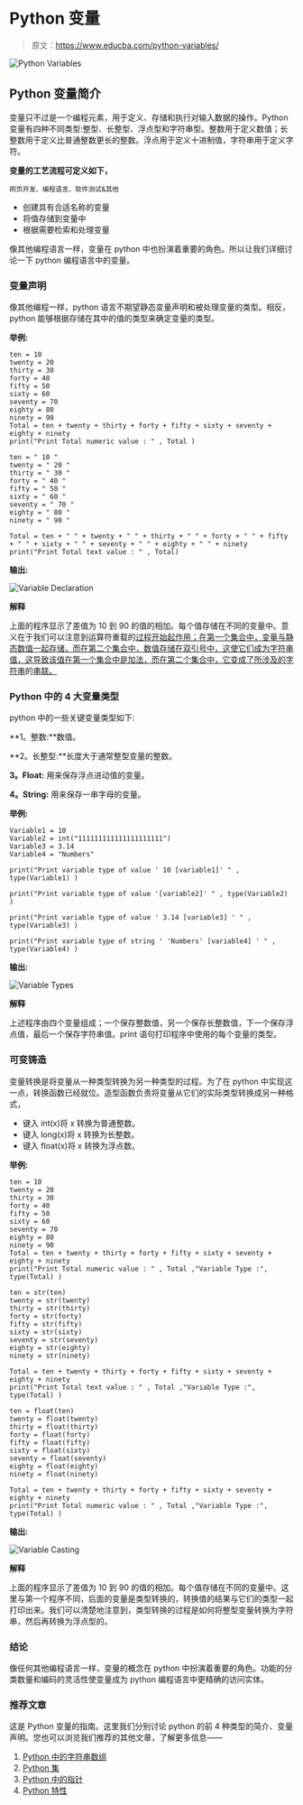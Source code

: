 # Python 变量

> 原文：<https://www.educba.com/python-variables/>

![Python Variables  ](img/2bd3cb57cacf279743b47e46f4f80824.png)



## Python 变量简介

变量只不过是一个编程元素，用于定义、存储和执行对输入数据的操作。Python 变量有四种不同类型:整型、长整型、浮点型和字符串型。整数用于定义数值；长整数用于定义比普通整数更长的整数。浮点用于定义十进制值，字符串用于定义字符。

**变量的工艺流程可定义如下，**

<small>网页开发、编程语言、软件测试&其他</small>

*   创建具有合适名称的变量
*   将值存储到变量中
*   根据需要检索和处理变量

像其他编程语言一样，变量在 python 中也扮演着重要的角色。所以让我们详细讨论一下 python 编程语言中的变量。

### 变量声明

像其他编程一样，python 语言不期望静态变量声明和被处理变量的类型。相反，python 能够根据存储在其中的值的类型来确定变量的类型。

**举例:**

```
ten = 10
twenty = 20
thirty = 30
forty = 40
fifty = 50
sixty = 60
seventy = 70
eighty = 80
ninety = 90
Total = ten + twenty + thirty + forty + fifty + sixty + seventy + eighty + ninety  
print("Print Total numeric value : " , Total )

ten = " 10 "
twenty = " 20 "
thirty = " 30 "
forty = " 40 "
fifty = " 50 "
sixty = " 60 "
seventy = " 70 "
eighty = " 80 "
ninety = " 90 "

Total = ten + " " + twenty + " " + thirty + " " + forty + " " + fifty + " " + sixty + " " + seventy + " " + eighty + " " + ninety  
print("Print Total text value : " , Total) 
```

**输出:**

![Variable Declaration ](img/7f33fbf0a20cbec9b72284167031e47c.png)



**解释**

上面的程序显示了差值为 10 到 90 的值的相加。每个值存储在不同的变量中。意义在于我们可以注意到运算符重载的[过程开始起作用；在第一个集合中，变量与静态数值一起存储，而在第二个集合中，数值存储在双引号中，这使它们成为字符串值，这导致该值在第一个集合中是加法，而在第二个集合中，它变成了所涉及的字符串](https://www.educba.com/operator-overloading-in-python/)的[串联。](https://www.educba.com/java-string-concatenation/)

### Python 中的 4 大变量类型

python 中的一些关键变量类型如下:

**1。整数:**数值。

**2。长整型:**长度大于通常整型变量的整数。

**3。Float:** 用来保存浮点进动值的变量。

**4。String:** 用来保存一串字母的变量。

**举例:**

```
Variable1 = 10
Variable2 = int("111111111111111111111")
Variable3 = 3.14
Variable4 = "Numbers"

print("Print variable type of value ' 10 [variable1]' " , type(Variable1) )

print("Print variable type of value '[variable2]' " , type(Variable2) )

print("Print variable type of value ' 3.14 [variable3] ' " , type(Variable3) )

print("Print variable type of string ' 'Numbers' [variable4] ' " , type(Variable4) ) 
```

**输出:**

![Variable Types](img/cf4dfc3fe1f51d118cdcb8e45ee9c0d2.png)



**解释**

上述程序由四个变量组成；一个保存整数值，另一个保存长整数值，下一个保存浮点值，最后一个保存字符串值。print 语句打印程序中使用的每个变量的类型。

### 可变铸造

变量转换是将变量从一种类型转换为另一种类型的过程。为了在 python 中实现这一点，转换函数已经就位。造型函数负责将变量从它们的实际类型转换成另一种格式，

*   键入 int(x)将 x 转换为普通整数。
*   键入 long(x)将 x 转换为长整数。
*   键入 float(x)将 x 转换为浮点数。

**举例:**

```
ten = 10
twenty = 20
thirty = 30
forty = 40
fifty = 50
sixty = 60
seventy = 70
eighty = 80
ninety = 90
Total = ten + twenty + thirty + forty + fifty + sixty + seventy + eighty + ninety  
print("Print Total numeric value : " , Total ,"Variable Type :", type(Total) )

ten = str(ten)
twenty = str(twenty)
thirty = str(thirty)
forty = str(forty)
fifty = str(fifty)
sixty = str(sixty)
seventy = str(seventy)
eighty = str(eighty)
ninety = str(ninety)

Total = ten + twenty + thirty + forty + fifty + sixty + seventy + eighty + ninety 
print("Print Total text value : " , Total ,"Variable Type :", type(Total) )

ten = float(ten)
twenty = float(twenty)
thirty = float(thirty)
forty = float(forty)
fifty = float(fifty)
sixty = float(sixty)
seventy = float(seventy)
eighty = float(eighty)
ninety = float(ninety)

Total = ten + twenty + thirty + forty + fifty + sixty + seventy + eighty + ninety  
print("Print Total numeric value : " , Total ,"Variable Type :", type(Total) ) 
```

**输出:**

![Variable Casting](img/ec1e3fcb79e409fdc5fd154a207456df.png)



**解释**

上面的程序显示了差值为 10 到 90 的值的相加。每个值存储在不同的变量中。这里与第一个程序不同，后面的变量是类型转换的，转换值的结果与它们的类型一起打印出来。我们可以清楚地注意到，类型转换的过程是如何将整型变量转换为字符串，然后再转换为浮点型的。

### 结论

像任何其他编程语言一样，变量的概念在 python 中扮演着重要的角色。功能的分类数量和编码的灵活性使变量成为 python 编程语言中更精确的访问实体。

### 推荐文章

这是 Python 变量的指南。这里我们分别讨论 python 的前 4 种类型的简介、变量声明。您也可以浏览我们推荐的其他文章，了解更多信息——

1.  [Python 中的字符串数组](https://www.educba.com/string-array-in-python/)
2.  [Python 集](https://www.educba.com/python-sets/)
3.  [Python 中的指针](https://www.educba.com/pointers-in-python/)
4.  [Python 特性](https://www.educba.com/python-features/)





